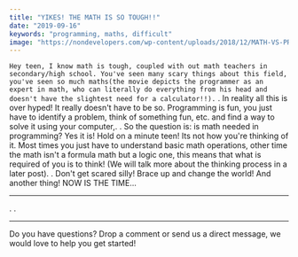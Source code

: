 ```yaml
---
title: "YIKES! THE MATH IS SO TOUGH!!"
date: "2019-09-16"
keywords: "programming, maths, difficult"
image: "https://nondevelopers.com/wp-content/uploads/2018/12/MATH-VS-PROGRAMMING_Mesa-de-trabajo-1-1024x597.png"
---
```


` Hey teen, I know math is tough, coupled with out math teachers in secondary/high school.
You've seen many scary things about this field, you've seen so much maths(the movie depicts the programmer as an expert in math, who can literally do everything from his head and doesn't have the slightest need for a calculator!!). `
.
In reality all this is over hyped! It really doesn't have to be so. Programming is fun, you just have to identify a problem, think of something fun, etc. and find a way to solve it using your computer,.
.
So the question is: is math needed in programming? Yes it is!
Hold on a minute teen! Its not how you're thinking of it.
Most times you just have to understand basic math operations, other time the math isn't a formula math but a logic one, this means that what is required of you is to think! (We will talk more about the thinking process in a later post).
.
Don't get scared silly! Brace up and change the world! And another thing! NOW IS THE TIME...

---
.
.

---

Do you have questions? Drop a comment or send us a direct message, we would love to help you get started!